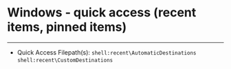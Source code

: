 
# Windows - quick access (recent items, pinned items)

***

- Quick Access Filepath(s):
`shell:recent\AutomaticDestinations`
`shell:recent\CustomDestinations`


<!-- ------------------------------------------------------------
#
# Citation(s)
#
#   answers.microsoft.com  |  "Where are Quick Access links stored? - Microsoft Community"  |  https://answers.microsoft.com/en-us/windows/forum/all/where-are-quick-access-links-stored/54e64725-c7d1-402c-ad6a-8004418b4a49
#
#   winaero.com  |  "How to Backup Quick Access Folders in Windows 10"  |  https://winaero.com/how-to-backup-quick-access-folders-in-windows-10/
#
------------------------------------------------------------ -->